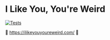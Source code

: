 # I Like You, You're Weird

[![Tests](https://github.com/NFTMADE/ilyyw-ui/actions/workflows/tests.yml/badge.svg)](https://github.com/NFTMADE/ilyyw-ui/actions/workflows/tests.yml)

🌈 https://ilikeyouyoureweird.com/ 🌈
